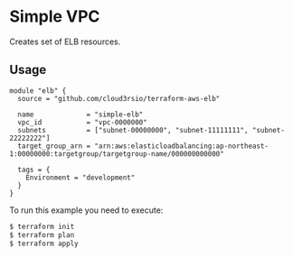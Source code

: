 # Simple VPC

Creates set of ELB resources.

## Usage

```hcl
module "elb" {
  source = "github.com/cloud3rsio/terraform-aws-elb"

  name             = "simple-elb"
  vpc_id           = "vpc-0000000"
  subnets          = ["subnet-00000000", "subnet-11111111", "subnet-22222222"]
  target_group_arn = "arn:aws:elasticloadbalancing:ap-northeast-1:00000000:targetgroup/targetgroup-name/000000000000"

  tags = {
    Environment = "development"
  }
}
```

To run this example you need to execute:

```bash
$ terraform init
$ terraform plan
$ terraform apply
```
